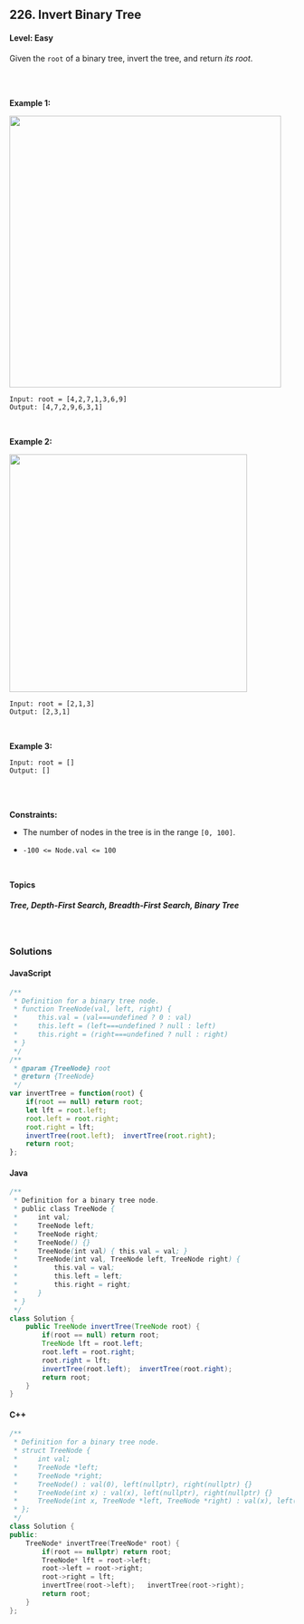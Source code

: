 ## 226. Invert Binary Tree
#### Level: Easy


Given the `root` of a binary tree, invert the tree, and return *its root*.

<br><br>


**Example 1:** 

<img src="https://assets.leetcode.com/uploads/2021/03/14/invert1-tree.jpg" width="480px"/>  <br>  

```
Input: root = [4,2,7,1,3,6,9]
Output: [4,7,2,9,6,3,1]
```

<br> 


**Example 2:**

<img src="https://assets.leetcode.com/uploads/2021/03/14/invert2-tree.jpg" width="420px"/>  <br>  

```
Input: root = [2,1,3]
Output: [2,3,1]
```

<br>


**Example 3:**

<!-- <img src="https://assets.leetcode.com/uploads/2020/01/15/sample_3_1684.png" width="540px"/>  <br>   -->

```
Input: root = []
Output: []
```

<br>


<br>

**Constraints:**

- The number of nodes in the tree is in the range `[0, 100]`.

- `-100 <= Node.val <= 100`  


<br>

**Topics** 

##### Tree, Depth-First Search, Breadth-First Search, Binary Tree


<br>

### Solutions

#### JavaScript
```javascript
/**
 * Definition for a binary tree node.
 * function TreeNode(val, left, right) {
 *     this.val = (val===undefined ? 0 : val)
 *     this.left = (left===undefined ? null : left)
 *     this.right = (right===undefined ? null : right)
 * }
 */
/**
 * @param {TreeNode} root
 * @return {TreeNode}
 */
var invertTree = function(root) {
    if(root == null) return root;
    let lft = root.left;
    root.left = root.right;
    root.right = lft;
    invertTree(root.left);  invertTree(root.right);
    return root;
};
```

#### Java
```java
/**
 * Definition for a binary tree node.
 * public class TreeNode {
 *     int val;
 *     TreeNode left;
 *     TreeNode right;
 *     TreeNode() {}
 *     TreeNode(int val) { this.val = val; }
 *     TreeNode(int val, TreeNode left, TreeNode right) {
 *         this.val = val;
 *         this.left = left;
 *         this.right = right;
 *     }
 * }
 */
class Solution {
    public TreeNode invertTree(TreeNode root) {
        if(root == null) return root;
        TreeNode lft = root.left;
        root.left = root.right;
        root.right = lft;
        invertTree(root.left);  invertTree(root.right);
        return root;
    }
}
```

#### C++
```cpp
/**
 * Definition for a binary tree node.
 * struct TreeNode {
 *     int val;
 *     TreeNode *left;
 *     TreeNode *right;
 *     TreeNode() : val(0), left(nullptr), right(nullptr) {}
 *     TreeNode(int x) : val(x), left(nullptr), right(nullptr) {}
 *     TreeNode(int x, TreeNode *left, TreeNode *right) : val(x), left(left), right(right) {}
 * };
 */
class Solution {
public:
    TreeNode* invertTree(TreeNode* root) {
        if(root == nullptr) return root;
        TreeNode* lft = root->left;
        root->left = root->right;
        root->right = lft;
        invertTree(root->left);   invertTree(root->right);
        return root;
    }
};
```